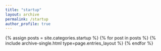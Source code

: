 ```yaml
---
title: "startup"
layout: archive
permalink: /startup
author_profile: true
---
```



{% assign posts = site.categories.startup %}
{% for post in posts %} {% include archive-single.html type=page.entries_layout %} {% endfor %}
